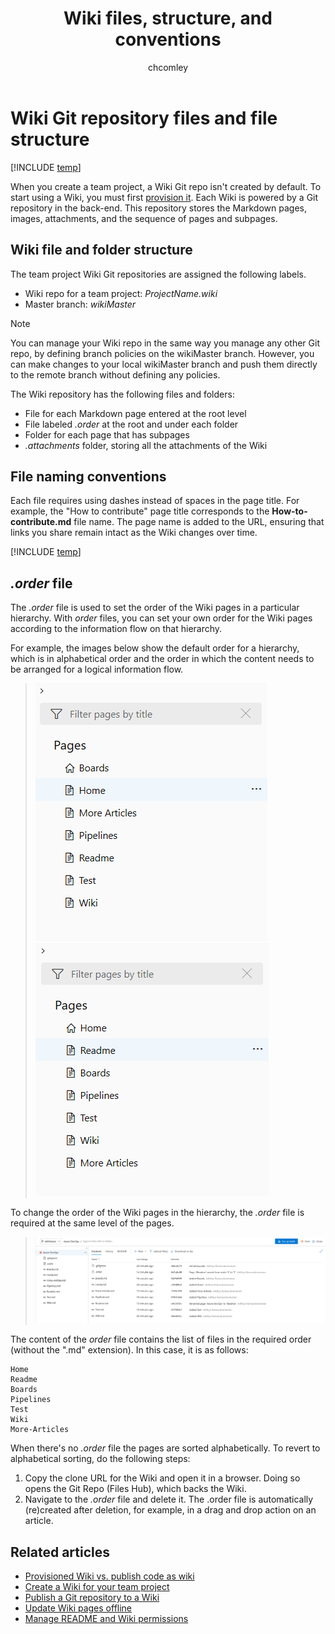 ﻿---
title: Wiki files, structure, and conventions
titleSuffix: Azure DevOps 
description: Understand the file conventions of the Git repository wiki in Azure DevOps
ms.technology: devops-collab
ms.custom: wiki
ms.topic: conceptual
ms.assetid:
ms.author: chcomley
ms.reviewer: gopinach
author: chcomley
monikerRange: '>= tfs-2018'
ms.date: 12/12/2019  
---

# Wiki Git repository files and file structure

[!INCLUDE [temp](../../includes/version-vsts-tfs-2018.md)]

When you create a team project, a Wiki Git repo isn't created by default. To start using a Wiki, you must first [provision it](wiki-create-repo.md). Each Wiki is powered by a Git repository in the back-end. This repository stores the Markdown pages, images, attachments, and the sequence of pages and subpages.  

## Wiki file and folder structure

The team project Wiki Git repositories are assigned the following labels.

- Wiki repo for a team project: *ProjectName.wiki*
- Master branch: *wikiMaster*

> [!NOTE]  
> You can manage your Wiki repo in the same way you manage any other Git repo, by defining branch policies on the wikiMaster branch. However, you can make changes to your local wikiMaster branch and push them directly to the remote branch without defining any policies.

The Wiki repository has the following files and folders:

- File for each Markdown page entered at the root level
- File labeled *.order* at the root and under each folder  
- Folder for each page that has subpages  
- *.attachments* folder, storing all the attachments of the Wiki  

<a id="file-naming" />
<a id="page-title-names"></a>

## File naming conventions

Each file requires using dashes instead of spaces in the page title. For example, the "How to contribute" page title corresponds to the **How-to-contribute.md** file name. The page name is added to the URL, ensuring that links you share remain intact as the Wiki changes over time. 

[!INCLUDE [temp](./includes/wiki-naming-conventions.md)]

<a id="order-file" ></a>

## *.order* file

The *.order* file is used to set the order of the Wiki pages in a particular hierarchy. With *order* files, you can set your own order for the Wiki pages according to the information flow on that hierarchy.

For example, the images below show the default order for a hierarchy, which is in alphabetical order and the order in which the content needs to be arranged for a logical information flow.

> ![Wiki page hierarchy without .order file](media/wiki/without-order-file.png)
> ![Wiki page hierarchy with .order file](media/wiki/with-order-file.png)

To change the order of the Wiki pages in the hierarchy, the *.order* file is required at the same level of the pages.

> ![Order file in repo](media/wiki/order-file-in-repo.png)

The content of the *order* file contains the list of files in the required order (without the ".md" extension).
In this case, it is as follows:

```
Home
Readme
Boards
Pipelines
Test
Wiki
More-Articles
```

When there's no *.order* file the pages are sorted alphabetically. To revert to alphabetical sorting, do the following steps:
1. Copy the clone URL for the Wiki and open it in a browser.
   Doing so opens the Git Repo (Files Hub), which backs the Wiki.
2. Navigate to the *.order* file and delete it.
   The .order file is automatically (re)created after deletion, for example, in a drag and drop action on an article.

## Related articles

- [Provisioned Wiki vs. publish code as wiki](provisioned-vs-published-wiki.md)
- [Create a Wiki for your team project](wiki-create-repo.md)
- [Publish a Git repository to a Wiki](publish-repo-to-wiki.md)
- [Update Wiki pages offline](wiki-update-offline.md)
- [Manage README and Wiki permissions](manage-readme-wiki-permissions.md)
